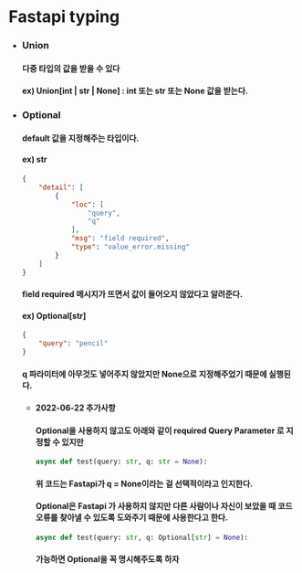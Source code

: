 # Fastapi typing

- ### Union

  #### 다중 타입의 값을 받을 수 있다

  #### ex) Union[int | str | None] : int 또는 str 또는 None 값을 받는다.

- ### Optional

  #### default 값을 지정해주는 타입이다.

  #### ex) str

  ```json
  {
      "detail": [
          {
              "loc": [
                  "query",
                  "q"
              ],
              "msg": "field required",
              "type": "value_error.missing"
          }
      ]
  }
  ```

  #### field required 메시지가 뜨면서 값이 들어오지 않았다고 알려준다.

  #### ex) Optional[str]

  ```json
  {
      "query": "pencil"
  }
  ```

  #### q 파라미터에 아무것도 넣어주지 않았지만 None으로 지정해주었기 때문에 실행된다.

  - #### 2022-06-22 추가사항

    #### Optional을 사용하지 않고도 아래와 같이 required Query Parameter 로 지정할 수 있지만

    ```python
    async def test(query: str, q: str = None):
    ```

    #### 위 코드는 Fastapi가 q = None이라는 걸 선택적이라고 인지한다.

    #### Optional은 Fastapi 가 사용하지 않지만 다른 사람이나 자신이 보았을 때 코드 오류를 찾아낼 수 있도록 도와주기 때문에 사용한다고 한다.

    ```python
    async def test(query: str, q: Optional[str] = None):
    ```

    #### 가능하면 Optional을 꼭 명시해주도록 하자

